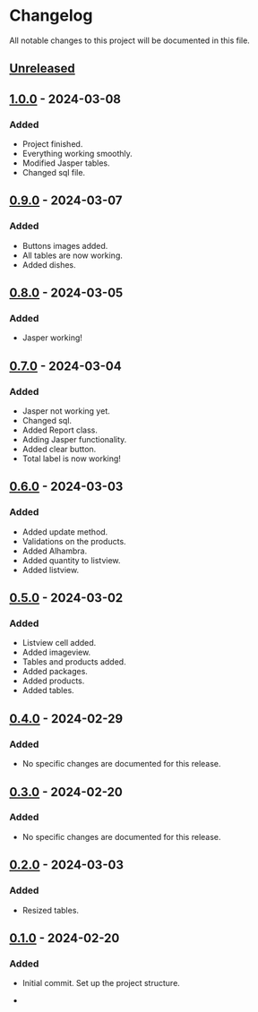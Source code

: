 # Changelog

All notable changes to this project will be documented in this file.

## [Unreleased]

## [1.0.0] - 2024-03-08
### Added
- Project finished.
- Everything working smoothly.
- Modified Jasper tables.
- Changed sql file.

## [0.9.0] - 2024-03-07
### Added
- Buttons images added.
- All tables are now working.
- Added dishes.

## [0.8.0] - 2024-03-05
### Added
- Jasper working!

## [0.7.0] - 2024-03-04
### Added
- Jasper not working yet.
- Changed sql.
- Added Report class.
- Adding Jasper functionality.
- Added clear button.
- Total label is now working!

## [0.6.0] - 2024-03-03
### Added
- Added update method.
- Validations on the products.
- Added Alhambra.
- Added quantity to listview.
- Added listview.

## [0.5.0] - 2024-03-02
### Added
- Listview cell added.
- Added imageview.
- Tables and products added.
- Added packages.
- Added products.
- Added tables.

## [0.4.0] - 2024-02-29
### Added
- No specific changes are documented for this release.

## [0.3.0] - 2024-02-20
### Added
- No specific changes are documented for this release.

## [0.2.0] - 2024-03-03
### Added
- Resized tables.

## [0.1.0] - 2024-02-20
### Added
- Initial commit. Set up the project structure.

- [Unreleased]: https://github.com/YourGitHubUsername/YourRepositoryName/compare/v1.0.0...HEAD
[1.0.0]: https://github.com/Relampag0o/ID/Restaurant/compare/v0.9.0...v1.0.0
[0.9.0]: https://github.com/Relampag0o/ID/Restaurant/compare/v0.8.0...v0.9.0
[0.8.0]: https://github.com/Relampag0o/ID/Restaurant/compare/v0.7.0...v0.8.0
[0.7.0]: https://github.com/Relampag0o/ID/Restaurant/compare/v0.6.0...v0.7.0
[0.6.0]: https://github.com/Relampag0o/ID/Restaurant/compare/v0.5.0...v0.6.0
[0.5.0]: https://github.com/Relampag0o/ID/Restaurant/compare/v0.4.0...v0.5.0
[0.4.0]: https://github.com/Relampag0o/ID/Restaurant/compare/v0.3.0...v0.4.0
[0.3.0]: https://github.com/Relampag0o/ID/Restaurant/compare/v0.2.0...v0.3.0
[0.2.0]: https://github.com/Relampag0o/ID/Restaurant/compare/v0.1.0...v0.2.0
[0.1.0]: https://github.com/Relampag0o/ID/Restaurant/releases/tag/v0.1.0
